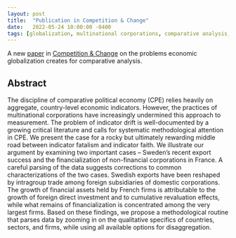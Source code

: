 ```yaml
---
layout: post
title:  "Publication in Competition & Change"
date:   2022-05-24 10:00:00 -0400
tags: [globalization, multinational corporations, comparative analysis, global value chains, historical analysis, political economy]
---
```


A new [paper](https://journals.sagepub.com/doi/pdf/10.1177/10245294221093704) in [Competition & Change](https://journals.sagepub.com/home/cch) on the problems economic globalization creates for comparative analysis.

<!--more-->

## Abstract

The discipline of comparative political economy (CPE) relies heavily on aggregate, country-level economic indicators. However, the practices of multinational corporations have increasingly undermined this approach to measurement. The problem of indicator drift is well-documented by a growing critical literature and calls for systematic methodological attention in CPE. We present the case for a rocky but ultimately rewarding middle road between indicator fatalism and indicator faith. We illustrate our argument by examining two important cases – Sweden’s recent export success and the financialization of non-financial corporations in France. A careful parsing of the data suggests corrections to common characterizations of the two cases. Swedish exports have been reshaped by intragroup trade among foreign subsidiaries of domestic corporations. The growth of financial assets held by French firms is attributable to the growth of foreign direct investment and to cumulative revaluation effects, while what remains of financialization is concentrated among the very largest firms. Based on these findings, we propose a methodological routine that parses data by zooming in on the qualitative specifics of countries, sectors, and firms, while using all available options for disaggregation. 